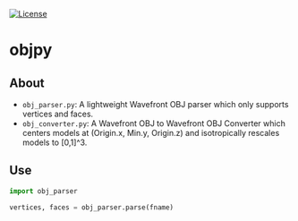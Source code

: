 [![License][s1]][li]

[s1]: https://img.shields.io/badge/licence-GPL%203.0-blue.svg
[li]: https://raw.githubusercontent.com/matt77hias/objpy/master/LICENSE.txt

# objpy

## About
* `obj_parser.py`: A lightweight Wavefront OBJ parser which only supports vertices and faces.
* `obj_converter.py`: A Wavefront OBJ to Wavefront OBJ Converter which centers models at (Origin.x, Min.y, Origin.z) and isotropically rescales models to [0,1]^3.

## Use
```python
import obj_parser

vertices, faces = obj_parser.parse(fname)
```
